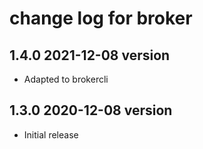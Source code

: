 # change log for broker

## 1.4.0 2021-12-08 version

- Adapted to brokercli

## 1.3.0 2020-12-08 version

- Initial release
